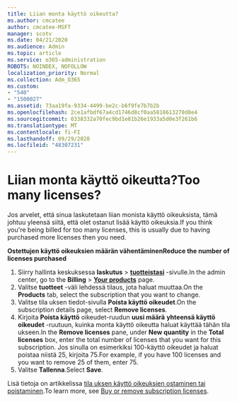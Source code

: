 ```yaml
---
title: Liian monta käyttö oikeutta?
ms.author: cmcatee
author: cmcatee-MSFT
manager: scotv
ms.date: 04/21/2020
ms.audience: Admin
ms.topic: article
ms.service: o365-administration
ROBOTS: NOINDEX, NOFOLLOW
localization_priority: Normal
ms.collection: Adm_O365
ms.custom:
- "540"
- "1500027"
ms.assetid: 73aa19fa-9334-4499-be2c-b6f9fe7b7b2b
ms.openlocfilehash: 2ce1afbdf67a4cd1746d8cf0aa5818613278d8e4
ms.sourcegitcommit: 0338332a70fec9bd1e81b26e1933a5d0e3f261b6
ms.translationtype: MT
ms.contentlocale: fi-FI
ms.lasthandoff: 09/29/2020
ms.locfileid: "48307231"
---
```

# <a name="too-many-licenses"></a><span data-ttu-id="136ba-102">Liian monta käyttö oikeutta?</span><span class="sxs-lookup"><span data-stu-id="136ba-102">Too many licenses?</span></span>

<span data-ttu-id="136ba-103">Jos arvelet, että sinua laskutetaan liian monista käyttö oikeuksista, tämä johtuu yleensä siitä, että olet ostanut lisää käyttö oikeuksia.</span><span class="sxs-lookup"><span data-stu-id="136ba-103">If you think you're being billed for too many licenses, this is usually due to having purchased more licenses then you need.</span></span>
  
<span data-ttu-id="136ba-104">**Ostettujen käyttö oikeuksien määrän vähentäminen**</span><span class="sxs-lookup"><span data-stu-id="136ba-104">**Reduce the number of licenses purchased**</span></span>
  
1. <span data-ttu-id="136ba-105">Siirry hallinta keskuksessa **laskutus** \> **[tuotteistasi](https://go.microsoft.com/fwlink/p/?linkid=842054)** -sivulle.</span><span class="sxs-lookup"><span data-stu-id="136ba-105">In the admin center, go to the **Billing** \> **[Your products](https://go.microsoft.com/fwlink/p/?linkid=842054)** page.</span></span>
2. <span data-ttu-id="136ba-106">Valitse **tuotteet** -väli lehdessä tilaus, jota haluat muuttaa.</span><span class="sxs-lookup"><span data-stu-id="136ba-106">On the **Products** tab, select the subscription that you want to change.</span></span>
3. <span data-ttu-id="136ba-107">Valitse tila uksen tiedot-sivulla **Poista käyttö oikeudet**.</span><span class="sxs-lookup"><span data-stu-id="136ba-107">On the subscription details page, select **Remove licenses**.</span></span>
4. <span data-ttu-id="136ba-108">Kirjoita **Poista käyttö** oikeudet-ruudun **uusi määrä** **yhteensä käyttö oikeudet** -ruutuun, kuinka monta käyttö oikeutta haluat käyttää tähän tila ukseen.</span><span class="sxs-lookup"><span data-stu-id="136ba-108">In the **Remove licenses** pane, under **New quantity** in the **Total licenses** box, enter the total number of licenses that you want for this subscription.</span></span> <span data-ttu-id="136ba-109">Jos sinulla on esimerkiksi 100-käyttö oikeudet ja haluat poistaa niistä 25, kirjoita 75.</span><span class="sxs-lookup"><span data-stu-id="136ba-109">For example, if you have 100 licenses and you want to remove 25 of them, enter 75.</span></span>
5. <span data-ttu-id="136ba-110">Valitse **Tallenna**.</span><span class="sxs-lookup"><span data-stu-id="136ba-110">Select **Save**.</span></span>

<span data-ttu-id="136ba-111">Lisä tietoja on artikkelissa [tila uksen käyttö oikeuksien ostaminen tai poistaminen](https://docs.microsoft.com/microsoft-365/commerce/licenses/buy-licenses).</span><span class="sxs-lookup"><span data-stu-id="136ba-111">To learn more, see [Buy or remove subscription licenses](https://docs.microsoft.com/microsoft-365/commerce/licenses/buy-licenses).</span></span>